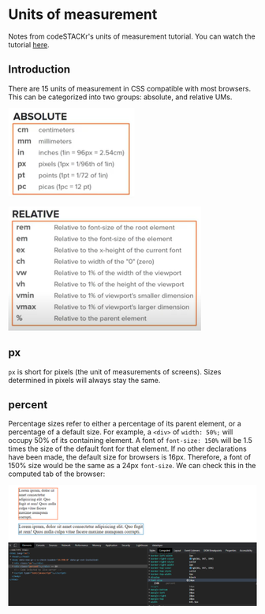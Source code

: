 # Units of measurement

Notes from codeSTACKr's units of measurement tutorial. You can watch the tutorial [here](https://www.youtube.com/watch?v=8UTMS3WTM0k).

## Introduction

There are 15 units of measurement in CSS compatible with most browsers. This can be categorized into two groups: absolute, and relative UMs.

![](img/absolute-ums.png)

![](img/relative-ums.png)

## px

`px` is short for pixels (the unit of measurements of screens). Sizes determined in pixels will always stay the same.

## percent

Percentage sizes refer to either a percentage of its parent element, or a percentage of a default size. For example, a `<div>` of `width: 50%;` will occupy 50% of its containing element. A font of `font-size: 150%` will be 1.5 times the size of the default font for that element. If no other declarations have been made, the default size for browsers is 16px. Therefore, a font of 150% size would be the same as a 24px `font-size`. We can check this in the computed tab of the browser:

![](img/computed-font-size-percent.png)


